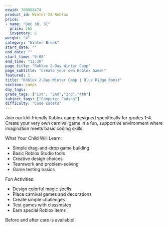 ```yaml
---
ecwid: 708088474
product_id: Winter-24-Roblox
price:
- name: "Dec 30, 31"
  price: 165
  inventory: 6
weight: "4"
category: "Winter Break"
start_date: ""
end_date: ""
start_time: "9:00"
end_time: "12:30"
page_title: "Roblox 2-Day Winter Camp"
page_subtitle: "Create your own Roblox Game!"
featured: 1
title: "Roblox 2-Day Winter Camp | Blue Ridge Boost"
section: camps
day_tags: 
grade_tags: ["1st", "2nd","3rd","4th"]
subject_tags: ["Computer Coding"]
difficulty: "Code Cadets"
---
```

<p>Join our kid-friendly Roblox camp designed specifically for grades 1-4. Create your very own carnival game in a fun, supportive environment where imagination meets basic coding skills.</p><p>What Your Child Will Learn:</p> <ul> <li>Simple drag-and-drop game building</li> <li>Basic Roblox Studio tools</li> <li>Creative design choices</li> <li>Teamwork and problem-solving</li> <li>Game testing basics</li> </ul> <p>Fun Activities:</p> <ul> <li>Design colorful magic spells</li> <li>Place carnival games and decorations</li> <li>Create simple challenges</li> <li>Test games with classmates</li> <li>Earn special Roblox items</li></ul><p>Before and after care is available!</p>

